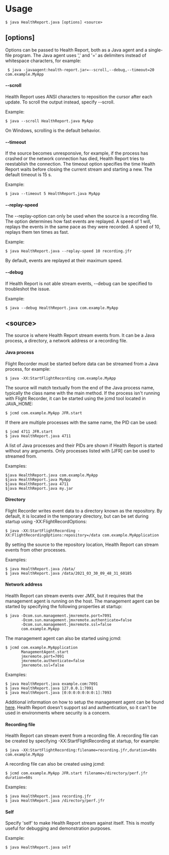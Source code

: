 # Usage

    $ java HealthReport.java [options] <source>

## [options]

Options can be passed to Health Report, both as a Java agent and a single-file program. The Java agent uses ',' and '=' as delimiters instead of whitespace characters, for example:

     $ java -javaagent:health-report.jar=--scroll,--debug,--timeout=20 com.example.MyApp

#### --scroll

Health Report uses ANSI characters to reposition the cursor after each update. To scroll the output instead, specify --scroll.

Example:

    $ java --scroll HealthReport.java MyApp

On Windows, scrolling is the default behavior.

#### --timeout <integer>

If the source becomes unresponsive, for example, if the process has crashed or the network connection has died, Health Report tries to reestablish the connection. The timeout option specifies the time Health Report waits before closing the current stream and starting a new. The default timeout is 15 s.

Example: 

    $ java --timeout 5 HealthReport.java MyApp

#### --replay-speed <integer>

The --replay-option can only be used when the source is a recording file. The option determines how fast events are replayed. A speed of 1 will, replays the events in the same pace as they were recorded. A speed of 10, replays them ten times as fast.

Example:

    $ java HealthReport.java --replay-speed 10 recording.jfr

By default, events are replayed at their maximum speed. 

#### --debug

If Health Report is not able stream events, --debug can be specified to troubleshot the issue.

Example:

    $ java --debug HealthReport.java com.example.MyApp

## \<source> 

The source is where Health Report stream events from. It can be a Java process, a directory, a network address or a recording file. 

#### Java process

Flight Recorder must be started before data can be streamed from a Java process, for example:

    $ java -XX:StartFlightRecording com.example.MyApp

The source will match textually from the end of the Java process name, typically the class name with the main method. If the process isn't running with Flight Recorder, it can be started using the jcmd tool located in JAVA_HOME: 

    $ jcmd com.example.MyApp JFR.start 

If there are multiple processes with the same name, the PID can be used:

    $ jcmd 4711 JFR.start
    $ java HealthReport.java 4711

A list of Java processes and their PIDs are shown if Health Report is started without any arguments. Only processes listed with [JFR] can be used to streamed from.

Examples:

    $java HealthReport.java com.example.MyApp
    $java HealthReport.java MyApp
    $java HealthReport.java 4711
    $java HealthReport.java my.jar

#### Directory

Flight Recorder writes event data to a directory known as the repository. By default, it is located in the temporary directory, but can be set during startup using -XX:FlightRecordOptions:

    $ java -XX:StartFlightRecording -XX:FlightRecordingOptions:repository=/data com.example.MyApplication

By setting the source to the repository location, Health Report can stream events from other processes.

Examples:

    $ java HealthReport.java /data/
    $ java HealthReport.java /data/2021_03_30_09_48_31_60185

#### Network address

Health Report can stream events over JMX, but it requires that the management agent is running on the host. The management agent can be started by specifying the following properties at startup:

    $ java -Dcom.sun.management.jmxremote.port=7091 
           -Dcom.sun.management.jmxremote.authenticate=false
           -Dcom.sun.management.jmxremote.ssl=false
           com.example.MyApp

The management agent can also be started using jcmd:

    $ jcmd com.example.MyApplication 
           ManagementAgent.start
           jmxremote.port=7091
           jmxremote.authenticate=false
           jmxremote.ssl=false

Examples:

    $ java HealthReport.java example.com:7091
    $ java HealthReport.java 127.0.0.1:7091
    $ java HealthReport.java [0:0:0:0:0:0:0:1]:7093

Additional information on how to setup the management agent can be found [here](https://docs.oracle.com/en/java/javase/16/management/monitoring-and-management-using-jmx-technology.html). Health Report doesn't support ssl and authentication, so it can't be used in environments where security is a concern. 

#### Recording file

Health Report can stream event from a recording file. A recording file can be created by specifying -XX:StartFlightRecording at startup, for example:

    $ java -XX:StartFlightRecording:filename=recording.jfr,duration=60s com.example.MyApp 

A recording file can also be created using jcmd:

    $ jcmd com.example.MyApp JFR.start filename=/directory/perf.jfr duration=60s

Examples:

    $ java HealthReport.java recording.jfr
    $ java HealthReport.java /directory/perf.jfr

#### Self

Specify 'self' to make Health Report stream against itself. This is mostly useful for debugging and demonstration purposes.

Example:

    $ java HealthReport.java self


